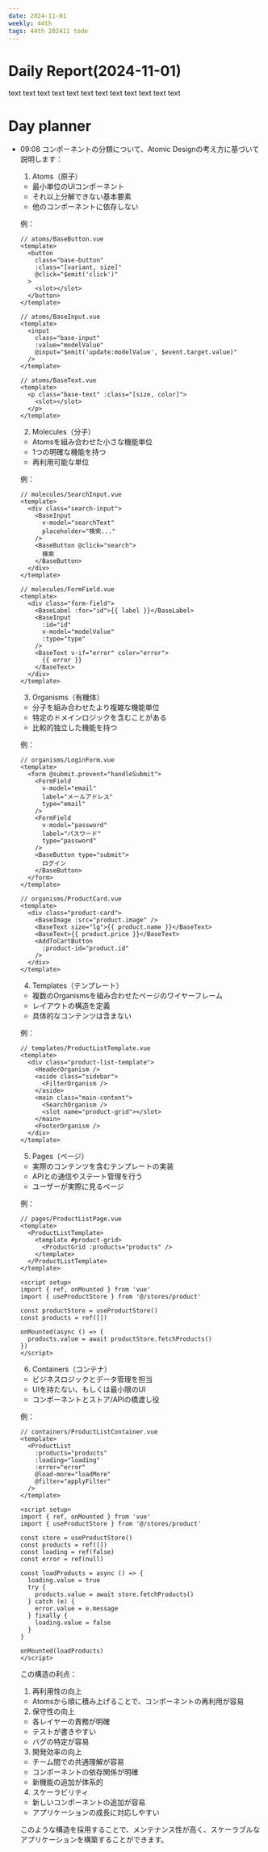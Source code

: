```yaml
---
date: 2024-11-01
weekly: 44th
tags: 44th 202411 todo
---
```

# Daily Report(2024-11-01)
text text text text text text text text text text text text
# Day planner

- 09:08 
	コンポーネントの分類について、Atomic Designの考え方に基づいて説明します：
	
	1. Atoms（原子）
	- 最小単位のUIコンポーネント
	- それ以上分解できない基本要素
	- 他のコンポーネントに依存しない
	
	例：
	```vue
	// atoms/BaseButton.vue
	<template>
	  <button 
	    class="base-button"
	    :class="[variant, size]" 
	    @click="$emit('click')"
	  >
	    <slot></slot>
	  </button>
	</template>
	
	// atoms/BaseInput.vue
	<template>
	  <input 
	    class="base-input"
	    :value="modelValue"
	    @input="$emit('update:modelValue', $event.target.value)"
	  />
	</template>
	
	// atoms/BaseText.vue
	<template>
	  <p class="base-text" :class="[size, color]">
	    <slot></slot>
	  </p>
	</template>
	```
	
	2. Molecules（分子）
	- Atomsを組み合わせた小さな機能単位
	- 1つの明確な機能を持つ
	- 再利用可能な単位
	
	例：
	```vue
	// molecules/SearchInput.vue
	<template>
	  <div class="search-input">
	    <BaseInput
	      v-model="searchText"
	      placeholder="検索..."
	    />
	    <BaseButton @click="search">
	      検索
	    </BaseButton>
	  </div>
	</template>
	
	// molecules/FormField.vue
	<template>
	  <div class="form-field">
	    <BaseLabel :for="id">{{ label }}</BaseLabel>
	    <BaseInput
	      :id="id"
	      v-model="modelValue"
	      :type="type"
	    />
	    <BaseText v-if="error" color="error">
	      {{ error }}
	    </BaseText>
	  </div>
	</template>
	```
	
	3. Organisms（有機体）
	- 分子を組み合わせたより複雑な機能単位
	- 特定のドメインロジックを含むことがある
	- 比較的独立した機能を持つ
	
	例：
	```vue
	// organisms/LoginForm.vue
	<template>
	  <form @submit.prevent="handleSubmit">
	    <FormField
	      v-model="email"
	      label="メールアドレス"
	      type="email"
	    />
	    <FormField
	      v-model="password"
	      label="パスワード"
	      type="password"
	    />
	    <BaseButton type="submit">
	      ログイン
	    </BaseButton>
	  </form>
	</template>
	
	// organisms/ProductCard.vue
	<template>
	  <div class="product-card">
	    <BaseImage :src="product.image" />
	    <BaseText size="lg">{{ product.name }}</BaseText>
	    <BaseText>{{ product.price }}</BaseText>
	    <AddToCartButton 
	      :product-id="product.id"
	    />
	  </div>
	</template>
	```
	
	4. Templates（テンプレート）
	- 複数のOrganismsを組み合わせたページのワイヤーフレーム
	- レイアウトの構造を定義
	- 具体的なコンテンツは含まない
	
	例：
	```vue
	// templates/ProductListTemplate.vue
	<template>
	  <div class="product-list-template">
	    <HeaderOrganism />
	    <aside class="sidebar">
	      <FilterOrganism />
	    </aside>
	    <main class="main-content">
	      <SearchOrganism />
	      <slot name="product-grid"></slot>
	    </main>
	    <FooterOrganism />
	  </div>
	</template>
	```
	
	5. Pages（ページ）
	- 実際のコンテンツを含むテンプレートの実装
	- APIとの通信やステート管理を行う
	- ユーザーが実際に見るページ
	
	例：
	```vue
	// pages/ProductListPage.vue
	<template>
	  <ProductListTemplate>
	    <template #product-grid>
	      <ProductGrid :products="products" />
	    </template>
	  </ProductListTemplate>
	</template>
	
	<script setup>
	import { ref, onMounted } from 'vue'
	import { useProductStore } from '@/stores/product'
	
	const productStore = useProductStore()
	const products = ref([])
	
	onMounted(async () => {
	  products.value = await productStore.fetchProducts()
	})
	</script>
	```
	
	6. Containers（コンテナ）
	- ビジネスロジックとデータ管理を担当
	- UIを持たない、もしくは最小限のUI
	- コンポーネントとストア/APIの橋渡し役
	
	例：
	```vue
	// containers/ProductListContainer.vue
	<template>
	  <ProductList
	    :products="products"
	    :loading="loading"
	    :error="error"
	    @load-more="loadMore"
	    @filter="applyFilter"
	  />
	</template>
	
	<script setup>
	import { ref, onMounted } from 'vue'
	import { useProductStore } from '@/stores/product'
	
	const store = useProductStore()
	const products = ref([])
	const loading = ref(false)
	const error = ref(null)
	
	const loadProducts = async () => {
	  loading.value = true
	  try {
	    products.value = await store.fetchProducts()
	  } catch (e) {
	    error.value = e.message
	  } finally {
	    loading.value = false
	  }
	}
	
	onMounted(loadProducts)
	</script>
	```
	
	この構造の利点：
	
	1. 再利用性の向上
	- Atomsから順に積み上げることで、コンポーネントの再利用が容易
	
	2. 保守性の向上
	- 各レイヤーの責務が明確
	- テストが書きやすい
	- バグの特定が容易
	
	3. 開発効率の向上
	- チーム間での共通理解が容易
	- コンポーネントの依存関係が明確
	- 新機能の追加が体系的
	
	4. スケーラビリティ
	- 新しいコンポーネントの追加が容易
	- アプリケーションの成長に対応しやすい
	
	このような構造を採用することで、メンテナンス性が高く、スケーラブルなアプリケーションを構築することができます。 